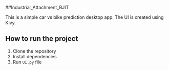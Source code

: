 ##Industrial_Attachment_BJIT

This is a simple car vs bike prediction desktop app. The UI is created using Kivy.

## How to run the project

1. Clone the repository
2. Install dependencies
3. Run `UI.py` file
